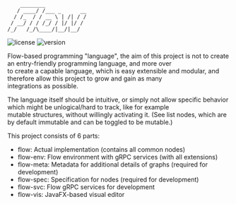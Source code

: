 ```
    ________
   / ____/ /___ _      __
  / /_  / / __ \ | /| / /
 / __/ / / /_/ / |/ |/ /
/_/   /_/\____/|__/|__/
```

![license](https://img.shields.io/badge/License-Apache_2.0-blue.svg)
![version](https://img.shields.io/badge/Version-0.0.1-darkred.svg)

Flow-based programming "language", the aim of this project is not to create an entry-friendly programming language, and more over<br>
to create a capable language, which is easy extensible and modular, and therefore allow this project to grow and gain as many<br>
integrations as possible.

The language itself should be intuitive, or simply not allow specific behavior which might be unlogical/hard to track, like for example<br>
mutable structures, without willingly activating it. (See list nodes, which are by default immutable and can be toggled to be mutable.)

This project consists of 6 parts:
* flow: Actual implementation (contains all common nodes)
* flow-env: Flow environment with gRPC services (with all extensions)
* flow-meta: Metadata for additional details of graphs (required for development)
* flow-spec: Specification for nodes (required for development)
* flow-svc: Flow gRPC services for development
* flow-vis: JavaFX-based visual editor
